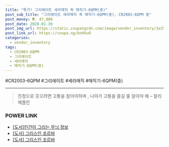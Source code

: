 ```yaml
--- 
title: "특가! 그리에이트 세라매직 퀵 매직기-6QPM(중)" 
post_sub_title: "그리에이트 세라매직 퀵 매직기-6QPM(중), CR2003-6QPM 중" 
post_money: ₩. 47,000 
post_date: 2020.01.30 
post_img_url: https://static.coupangcdn.com/image/vendor_inventory/1e25/f17376054549ed5e1883a0943a40115b40b3aad0d22f6d6e8b6dc80cd817.jpg 
post_link_url: https://coupa.ng/bnHVuO 
categories: 
  - vendor_inventory 
tags: 
  - CR2003-6QPM 
  - 그리에이트 
  - 세라매직 
  - 매직기-6QPM(중) 
--- 
```

  #CR2003-6QPM #그리에이트 #세라매직 #매직기-6QPM(중) 
<hr> 

> 진정으로 웃으려면 고통을 참아야하며 , 나아가 고통을 즐길 줄 알아야 해 – 찰리 채플린 


### POWER LINK

* <a href="https://blog.naver.com/fasyy4321/221770128075" target="_blank">[도서]인간이 그리는 무늬 정보</a>
* <a href="https://blog.naver.com/sakai111/221786368392" target="_blank">[도서] 그리스인 조르바</a>
* <a href="https://blog.naver.com/an0733/221786368394" target="_blank">[도서] 그리스인 조르바</a>

